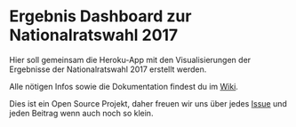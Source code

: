 # Ergebnis Dashboard zur Nationalratswahl 2017

Hier soll gemeinsam die Heroku-App mit den Visualisierungen der Ergebnisse der Nationalratswahl 2017 erstellt werden.

Alle nötigen Infos sowie die Dokumentation findest du im [Wiki](https://github.com/OKFNat/offenewahlen-nrw17/wiki).

Dies ist ein Open Source Projekt, daher freuen wir uns über jedes [Issue](https://github.com/okfnat/offenewahlen-nrw17/issues) und jeden Beitrag wenn auch noch so klein.





